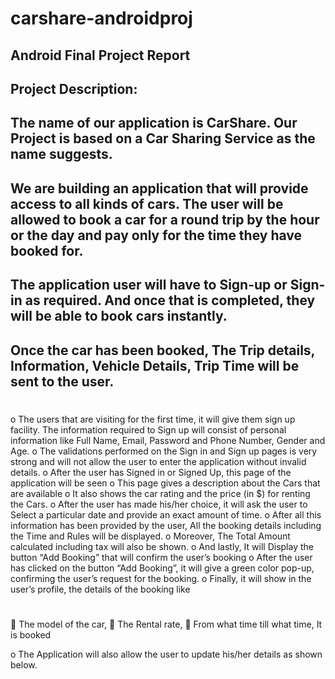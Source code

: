 
# carshare-androidproj


## Android Final Project Report

## Project Description:

## The name of our application is CarShare. Our Project is based on a Car Sharing Service as the name suggests.
## We are building an application that will provide access to all kinds of cars. The user will be allowed to book a car for a round trip by the hour or the day and pay only for the time they have booked for.
## The application user will have to Sign-up or Sign-in as required. And once that is completed, they will be able to book cars instantly.
## Once the car has been booked, The Trip details, Information, Vehicle Details, Trip Time will be sent to the user.

#
o	The users that are visiting for the first time, it will give them sign up facility. The information required to Sign up will consist of personal information like Full Name, Email, Password and Phone Number, Gender and Age.
o	 The validations performed on the Sign in and Sign up pages is very strong and will not allow the user to enter the application without invalid details.
o	After the user has Signed in or Signed Up, this page of the application will be seen
o	This page gives a description about the Cars that are available
o	It also shows the car rating and the price (in $) for  renting the Cars.
o	After the user has made his/her choice, it will ask the user to Select a particular date and provide an exact amount of time.
o	After all this information has been provided by the user, All the booking details including the Time and Rules will be displayed.
o	Moreover, The Total Amount calculated including tax will also be shown.
o	And lastly, It will Display the button “Add Booking” that will confirm the user’s booking
o	After the user has clicked on the button “Add Booking”, it will give a green color pop-up, confirming the user’s request for the booking.
o	Finally, it will show in the user’s profile, the details of the booking like

#

	The model of the car,
	The Rental rate,
	From what time till what time, It is booked

 o	The Application will also allow the user to update his/her details as shown below.
 
